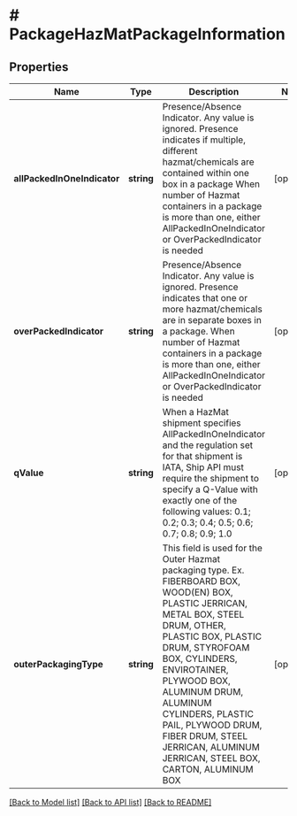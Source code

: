 # # PackageHazMatPackageInformation

## Properties

Name | Type | Description | Notes
------------ | ------------- | ------------- | -------------
**allPackedInOneIndicator** | **string** | Presence/Absence Indicator. Any value is ignored. Presence indicates if multiple, different hazmat/chemicals are contained within one box in a package  When number of Hazmat containers in a package is more than one, either AllPackedInOneIndicator or OverPackedIndicator is needed | [optional]
**overPackedIndicator** | **string** | Presence/Absence Indicator. Any value is ignored. Presence indicates that one or more hazmat/chemicals are in separate boxes in a package.  When number of Hazmat containers in a package is more than one, either AllPackedInOneIndicator or OverPackedIndicator is needed | [optional]
**qValue** | **string** | When a HazMat shipment specifies AllPackedInOneIndicator and the regulation set for that shipment is IATA, Ship API must require the shipment to specify a Q-Value with exactly one of the following values: 0.1; 0.2; 0.3; 0.4; 0.5; 0.6; 0.7; 0.8; 0.9; 1.0 | [optional]
**outerPackagingType** | **string** | This field is used for the Outer Hazmat packaging type.  Ex. FIBERBOARD BOX, WOOD(EN) BOX, PLASTIC JERRICAN, METAL BOX, STEEL DRUM, OTHER, PLASTIC BOX, PLASTIC DRUM, STYROFOAM BOX, CYLINDERS, ENVIROTAINER, PLYWOOD BOX, ALUMINUM DRUM, ALUMINUM CYLINDERS, PLASTIC PAIL, PLYWOOD DRUM, FIBER DRUM, STEEL JERRICAN, ALUMINUM JERRICAN, STEEL BOX, CARTON, ALUMINUM BOX | [optional]

[[Back to Model list]](../../README.md#models) [[Back to API list]](../../README.md#endpoints) [[Back to README]](../../README.md)
